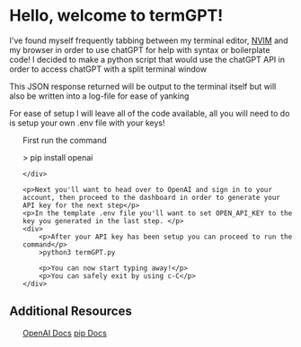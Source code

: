<h1>Hello, welcome to termGPT!</h1>
<p> I've found myself frequently tabbing between my terminal editor, <a href="https://github.com/LogPRose/nvim">NVIM</a> and my browser in order to use chatGPT for help with syntax or boilerplate code!
I decided to make a python script that would use the chatGPT API in order to access chatGPT with a split terminal window</p>
<p> This JSON response returned will be output to the terminal itself but will also be written into a log-file for ease of yanking</p>
<p> For ease of setup I will leave all of the code available, all you will need to do is setup your own .env file with your keys!</p>

<ul>
    <div>
        <p> First run the command </p>
         > pip install openai

    </div>

    <p>Next you'll want to head over to OpenAI and sign in to your account, then proceed to the dashboard in order to generate your API key for the next step</p>
    <p>In the template .env file you'll want to set OPEN_API_KEY to the key you generated in the last step. </p>
    <div>
        <p>After your API key has been setup you can proceed to run the command</p>
        >python3 termGPT.py

        <p>You can now start typing away!</p>
        <p>You can safely exit by using c-C</p>
    </div>
</ul>


<h2> Additional Resources </h2>

<ul>
    <a href="https://platform.openai.com/docs/api-reference/introduction">OpenAI Docs</a>
    <a href="https://pip.pypa.io/en/stable/">pip Docs</a>
</ul>
